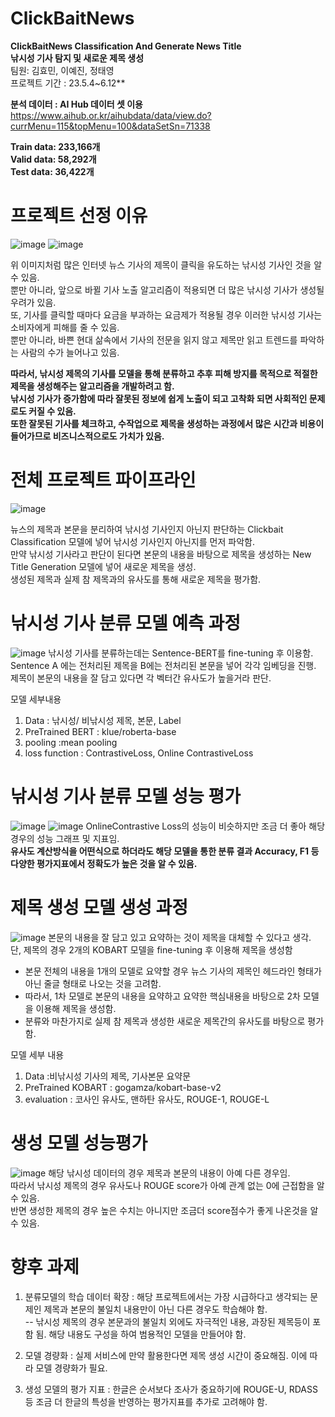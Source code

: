 # ClickBaitNews
**ClickBaitNews Classification And Generate News Title**\
**낚시성 기사 탐지 및 새로운 제목 생성**\
팀원: 김효민, 이예진, 정태영\
프로젝트 기간 : 23.5.4~6.12**

**분석 데이터 : AI Hub 데이터 셋 이용** https://www.aihub.or.kr/aihubdata/data/view.do?currMenu=115&topMenu=100&dataSetSn=71338 

**Train data: 233,166개**\
**Valid data: 58,292개**\
**Test data: 36,422개**


# 프로젝트 선정 이유
![image](https://github.com/user-attachments/assets/3c959eb4-bf07-4bf8-bf4e-05005c78e6ec)
![image](https://github.com/user-attachments/assets/752e22ab-6497-4fcd-a074-4fc53e3f4d88)

위 이미지처럼 많은 인터넷 뉴스 기사의 제목이 클릭을 유도하는 낚시성 기사인 것을 알 수 있음.\
뿐만 아니라, 앞으로 바뀔 기사 노출 알고리즘이 적용되면 더 많은 낚시성 기사가 생성될 우려가 있음.\
또, 기사를 클릭할 때마다 요금을 부과하는 요금제가 적용될 경우 이러한 낚시성 기사는 소비자에게 피해를 줄 수 있음.\
뿐만 아니라, 바쁜 현대 삶속에서 기사의 전문을 읽지 않고 제목만 읽고 트렌드를 파악하는 사람의 수가 늘어나고 있음.

**따라서, 낚시성 제목의 기사를 모델을 통해 분류하고 추후 피해 방지를 목적으로 적절한 제목을 생성해주는 알고리즘을 개발하려고 함.**\
**낚시성 기사가 증가함에 따라 잘못된 정보에 쉽게 노출이 되고 고착화 되면 사회적인 문제로도 커질 수 있음.**\
**또한 잘못된 기사를 체크하고, 수작업으로 제목을 생성하는 과정에서 많은 시간과 비용이 들어가므로 비즈니스적으로도 가치가 있음.**

# 전체 프로젝트 파이프라인
![image](https://github.com/user-attachments/assets/49f5ccb3-5f06-413a-9a56-514053f7bde3)

뉴스의 제목과 본문을 분리하여 낚시성 기사인지 아닌지 판단하는 Clickbait Classification 모델에 넣어 낚시성 기사인지 아닌지를 먼저 파악함.\
만약 낚시성 기사라고 판단이 된다면 본문의 내용을 바탕으로 제목을 생성하는 New Title Generation 모델에 넣어 새로운 제목을 생성.\
생성된 제목과 실제 참 제목과의 유사도를 통해 새로운 제목을 평가함.

# 낚시성 기사 분류 모델 예측 과정
![image](https://github.com/user-attachments/assets/a38dd7d9-5ad6-4d49-9ab9-a58f6db685f2)
낚시성 기사를 분류하는데는 Sentence-BERT를 fine-tuning 후 이용함.\
Sentence A 에는 전처리된 제목을 B에는 전처리된 본문을 넣어 각각 임베딩을 진행.\
제목이 본문의 내용을 잘 담고 있다면 각 벡터간 유사도가 높을거라 판단.

모델 세부내용
1. Data : 낚시성/ 비낚시성 제목, 본문, Label 
2. PreTrained BERT : klue/roberta-base
3. pooling :mean pooling
4. loss function : ContrastiveLoss, Online ContrastiveLoss

# 낚시성 기사 분류 모델 성능 평가
![image](https://github.com/user-attachments/assets/61f89cc0-4268-4a4e-9aaa-64f22db125c4)
![image](https://github.com/user-attachments/assets/a52298aa-9b11-4993-8881-a7e6d75b4796)
OnlineContrastive Loss의 성능이 비슷하지만 조금 더 좋아 해당 경우의 성능 그래프 및 지표임.\
**유사도 계산방식을 어떤식으로 하더라도 해당 모델을 통한 분류 결과 Accuracy, F1 등 다양한 평가지표에서 정확도가 높은 것을 알 수 있음.**

# 제목 생성 모델 생성 과정
![image](https://github.com/user-attachments/assets/9908fa5b-cafd-410a-b945-c472d6968971)
본문의 내용을 잘 담고 있고 요약하는 것이 제목을 대체할 수 있다고 생각.\
단, 제목의 경우 2개의 KOBART 모델을 fine-tuning 후 이용해 제목을 생성함
- 본문 전체의 내용을 1개의 모델로 요약할 경우 뉴스 기사의 제목인 헤드라인 형태가 아닌 줄글 형태로 나오는 것을 고려함.
- 따라서, 1차 모델로 본문의 내용을 요약하고 요약한 핵심내용을 바탕으로 2차 모델을 이용해 제목을 생성함.
- 분류와 마찬가지로 실제 참 제목과 생성한 새로운 제목간의 유사도를 바탕으로 평가함.

모델 세부 내용
1. Data :비낚시성 기사의 제목, 기사본문 요약문 
2. PreTrained KOBART : gogamza/kobart-base-v2
3. evaluation : 코사인 유사도, 맨하탄 유사도, ROUGE-1, ROUGE-L

# 생성 모델 성능평가 
![image](https://github.com/user-attachments/assets/b3dfc456-b0b9-4df7-b2ab-2c7efbb65384)
해당 낚시성 데이터의 경우 제목과 본문의 내용이 아예 다른 경우임.\
따라서 낚시성 제목의 경우 유사도나 ROUGE score가 아예 관계 없는 0에 근접함을 알 수 있음.\
반면 생성한 제목의 경우 높은 수치는 아니지만 조금더 score점수가 좋게 나온것을 알 수 있음.

# 향후 과제
1. 분류모델의 학습 데이터 확장 : 해당 프로젝트에서는 가장 시급하다고 생각되는 문제인 제목과 본문의 불일치 내용만이 아닌 다른 경우도 학습해야 함.\
-- 낚시성 제목의 경우 본문과의 불일치 외에도 자극적인 내용, 과장된 제목등이 포함 됨. 해당 내용도 구성을 하여 범용적인 모델을 만들어야 함.

2. 모델 경량화 : 실제 서비스에 만약 활용한다면 제목 생성 시간이 중요해짐. 이에 따라 모델 경량화가 필요.

3. 생성 모델의 평가 지표 : 한글은 순서보다 조사가 중요하기에 ROUGE-U, RDASS 등 조금 더 한글의 특성을 반영하는 평가지표를 추가로 고려해야 함. 


